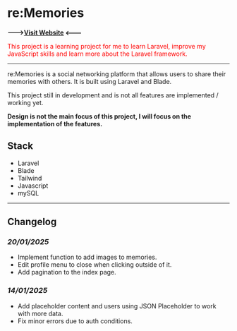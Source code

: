 # re:Memories

**--->[Visit Website](https://gautier-rayeroux.fr/projets/rememories/public/) <---**

<span style="color:red">
This project is a learning project for me to learn Laravel, improve my JavaScript skills and learn more about the Laravel framework.
</span>

---

re:Memories is a social networking platform that allows users to share their memories with others. It is built using Laravel and Blade.

This project still in development and is not all features are implemented / working yet.

**Design is not the main focus of this project, I will focus on the implementation of the features.**

## Stack

-   Laravel
-   Blade
-   Tailwind
-   Javascript
-   mySQL

---

## Changelog

### _20/01/2025_

-   Implement function to add images to memories.
-   Edit profile menu to close when clicking outside of it.
-   Add pagination to the index page.

### _14/01/2025_

-   Add placeholder content and users using JSON Placeholder to work with more data.
-   Fix minor errors due to auth conditions.
